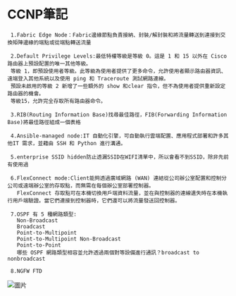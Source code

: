 CCNP筆記
===
     1.Fabric Edge Node：Fabric邊緣節點負責接納、封裝/解封裝和將流量轉送到連接到交換矩陣邊緣的端點或從端點轉送流量
     
     2.Default Privilege Levels:最低特權等級是等級 0。這是 1 和 15 以外在 Cisco 路由器上預設配置的唯一其他等級。
     等級 1，即預設使用者等級。此等級為使用者提供了更多命令，允許使用者顯示路由器資訊、遠端登入其他系統以及使用 ping 和 Traceroute 測試網路連線。
     預設未啟用的等級 2 新增了一些額外的 show 和clear 指令，但不為使用者提供重新設定路由器的機會。
     等級15，允許完全存取所有路由器命令。

     3.RIB(Routing Information Base)找尋最佳路徑，FIB(Forwarding Information Base)將最佳路徑組成一個表格

     4.Ansible-managed node:IT 自動化引擎，可自動執行雲端配置、應用程式部署和許多其他IT 需求，並藉由 SSH 和 Python 進行溝通。

     5.enterprise SSID hidden防止透漏SSID在WIFI清單中，所以會看不到SSID，除非先前有使用過 

     6.FlexConnect mode:Client能夠透過廣域網路 (WAN) 連結從公司辦公室配置和控制分公司或遠端辦公室的存取點，而無需在每個辦公室部署控制器。
       FlexConnect 存取點可在本機切換用戶端資料流量，並在與控制器的連線遺失時在本機執行用戶端驗證。當它們連接到控制器時，它們還可以將流量發送回控制器。

     7.OSPF 有 5 種網路類型:
       Non-Broadcast
       Broadcast
       Point-to-Multipoint
       Point-to-Multipoint Non-Broadcast
       Point-to-Point
       哪些 OSPF 網路類型相容並允許透過兩個對等設備進行通訊？broadcast to nonbroadcast 

     8.NGFW FTD
![圖片](https://github.com/favorite986141/jamescao/assets/125249893/83a49b5e-efcc-42d4-b5a4-fc5edd47c0f6)


